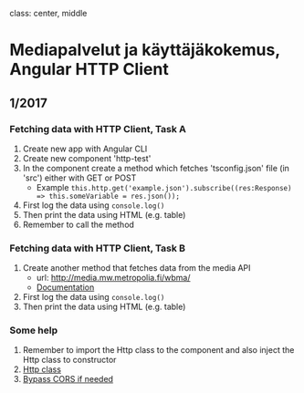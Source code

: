class: center, middle

# Mediapalvelut ja käyttäjäkokemus, Angular HTTP Client


## 1/2017

### Fetching data with HTTP Client, Task A

1. Create new app with Angular CLI
2. Create new component 'http-test'
3. In the component create a method which fetches 'tsconfig.json' file (in 'src') either with GET or POST
    * Example ```this.http.get('example.json').subscribe((res:Response) => this.someVariable = res.json());```
4. First log the data using ```console.log()```
5. Then print the data using HTML (e.g. table)
6. Remember to call the method

### Fetching data with HTTP Client, Task B

1. Create another method that fetches data from the media API
    - url: http://media.mw.metropolia.fi/wbma/
    - [Documentation](http://media.mw.metropolia.fi/wbma/docs/)
2. First log the data using ```console.log()```
3. Then print the data using HTML (e.g. table)

### Some help
1. Remember to import the Http class to the component and also inject the Http class to constructor
2. [Http class](https://angular.io/docs/ts/latest/api/http/index/Http-class.html)
3. [Bypass CORS if needed](https://www.thepolyglotdeveloper.com/2014/08/bypass-cors-errors-testing-apis-locally/)